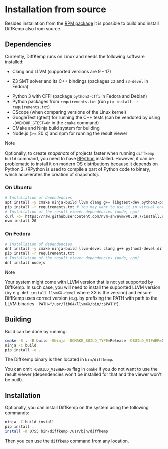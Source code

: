 # Installation from source

Besides installation from the [RPM package](https://copr.fedorainfracloud.org/coprs/viktormalik/diffkemp/)
it is possible to build and install DiffKemp also from source.

## Dependencies

Currently, DiffKemp runs on Linux and needs the following software installed:

- Clang and LLVM (supported versions are 9 - 17)
* Z3 SMT solver and its C++ bindings (packages `z3` and `z3-devel` in Fedora)
- Python 3 with CFFI (package `python3-cffi` in Fedora and Debian)
- Python packages from `requirements.txt` (run `pip install -r requirements.txt`)
- CScope (when comparing versions of the Linux kernel)
- GoogleTest (gtest) for running the C++ tests (can be vendored by using
  `-DVENDOR_GTEST=On` in the `cmake` command)
- CMake and Ninja build system for building
- Node.js (>= 20.x) and npm for running the result viewer

> [!NOTE]
> Optionally, to create *snapshots* of projects faster when running `diffkemp build`
> command, you need to have [RPython](https://rpython.readthedocs.io/en/latest/)
> installed. However, it can be problematic to install it on modern OS
> distributions because it depends on Python 2.
> (RPython is used to compile a part of Python code to binary, which accelerates
> the creation of snapshots).

### On Ubuntu

```sh
# Installation of dependencies
apt install -y cmake ninja-build llvm clang g++ libgtest-dev python3-pip python-is-python3 z3 z3-dev
pip install -r requirements.txt # You may want to use it in virtual environment
# Installation of the result viewer dependencies (node, npm)
curl -o- https://raw.githubusercontent.com/nvm-sh/nvm/v0.39.7/install.sh | bash
nvm install 20
```

### On Fedora

```sh
# Installation of dependencies
dnf install -y cmake ninja-build llvm-devel clang g++ python3-devel diffutils python3-pip gtest-devel z3 z3-devel
pip install -r requirements.txt
# Installation of the result viewer dependencies (node, npm)
dnf install nodejs
```

> [!NOTE]
> Your system might come with LLVM version that is not yet supported by
> DiffKemp. In such case, you will need to install the supported LLVM
> version (by e.g. `dnf install llvmXX-devel` where XX is the version) and
> ensure DiffKemp uses correct version (e.g. by prefixing the PATH with path
> to the LLVM binaries - `PATH="/usr/lib64/llvmXX/bin/:$PATH"`).

## Building

Build can be done by running:

```sh
cmake -S . -B build -GNinja -DCMAKE_BUILD_TYPE=Release -DBUILD_VIEWER=On
ninja -C build
pip install -e .
```

The DiffKemp binary is then located in `bin/diffkemp`.

You can omit `-DBUILD_VIEWER=On` flag in `cmake` if you do not want to use the
result viewer (dependencies won't be installed for that and the viewer won't be
built).

## Installation

Optionally, you can install DiffKemp on the system using the following commands:

```sh
ninja -C build install
pip install .
install -m 0755 bin/diffkemp /usr/bin/diffkemp
```

Then you can use the `diffkemp` command from any location.
